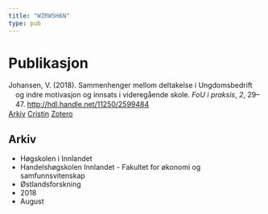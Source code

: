 ```yaml
---
title: "WZRW5H6N"
type: pub
---
```

<h1>Publikasjon</h1>
<article id="csl-bib-container-WZRW5H6N" class="csl-bib-container">
  <div class="csl-bib-body" style="line-height: 1.35; padding-left: 1em; text-indent:-1em;">
  <div class="csl-entry">Johansen, V. (2018). Sammenhenger mellom deltakelse i Ungdomsbedrift og indre motivasjon og innsats i videreg&#xE5;ende skole. <i>FoU i praksis</i>, <i>2</i>, 29&#x2013;47. <a href="http://hdl.handle.net/11250/2599484">http://hdl.handle.net/11250/2599484</a></div>
</div>
  <div class="csl-bib-buttons">
    <a href="#taxonomy-article-WZRW5H6N" class="csl-bib-button">Arkiv</a>
    <a href alt="Cristin URL" class="csl-bib-button">Cristin</a>
    <a href alt="Zotero URL" class="csl-bib-button">Zotero</a>
  </div>
  <div id="csl-bib-meta-container-WZRW5H6N"></div>
</article>
<div id="csl-bib-meta-WZRW5H6N" class="csl-bib-meta">
  <article id="taxonomy-article-WZRW5H6N" class="taxonomy-article">
    <h1>Arkiv</h1>
    <ul>
      <li>Høgskolen i Innlandet</li>
      <li>Handelshøgskolen Innlandet - Fakultet for økonomi og samfunnsvitenskap</li>
      <li>Østlandsforskning</li>
      <li>2018</li>
      <li>August</li>
    </ul>
  </article>
</div>
